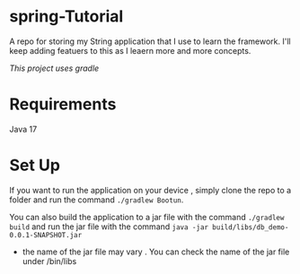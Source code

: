 # spring-Tutorial
A repo for storing my String application that I use to learn the framework. I'll keep adding featuers to this as I leaern more and more concepts.

*This project uses gradle* 

# Requirements
Java 17 

# Set Up 
If you want to run the application on your device , simply clone the repo to a folder and run the command `./gradlew Bootun`.

You can also build the application to a jar file with the command `./gradlew build` and run the jar file with the command
`java -jar build/libs/db_demo-0.0.1-SNAPSHOT.jar `

* the name of the jar file may vary . You can check the name of the jar file under /bin/libs

